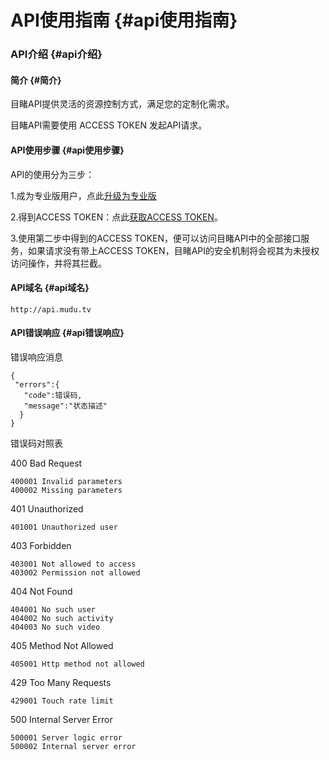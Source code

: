# API使用指南 {#api使用指南}

### API介绍 {#api介绍}

#### 简介 {#简介}

目睹API提供灵活的资源控制方式，满足您的定制化需求。

目睹API需要使用 ACCESS TOKEN 发起API请求。

#### API使用步骤 {#api使用步骤}

API的使用分为三步：

1.成为专业版用户，点此[升级为专业版](http://mudu.tv/console/?c=bill&a=upgrade)

2.得到ACCESS TOKEN：点此[获取ACCESS TOKEN](http://mudu.tv/console/?c=account&a=apisetting)。

3.使用第二步中得到的ACCESS TOKEN，便可以访问目睹API中的全部接口服务，如果请求没有带上ACCESS TOKEN，目睹API的安全机制将会视其为未授权访问操作，并将其拦截。

#### API域名 {#api域名}

`http://api.mudu.tv`

#### API错误响应 {#api错误响应}

错误响应消息

```
{
 "errors":{
   "code":错误码,
   "message":"状态描述"
  }
}
```

错误码对照表

400 Bad Request

```
400001 Invalid parameters
400002 Missing parameters
```

401 Unauthorized

```
401001 Unauthorized user
```

403 Forbidden

```
403001 Not allowed to access
403002 Permission not allowed
```

404 Not Found

```
404001 No such user
404002 No such activity
404003 No such video
```

405 Method Not Allowed

```
405001 Http method not allowed
```

429 Too Many Requests

```
429001 Touch rate limit
```

500 Internal Server Error

```
500001 Server logic error
500002 Internal server error
```



